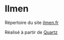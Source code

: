 # Ilmen

Répertoire du site [ilmen.fr](https://ilmen.fr)

Réalisé à partir de [Quartz](https://github.com/jackyzha0/quartz)
